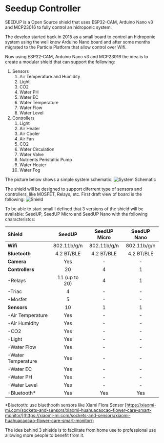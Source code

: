 # Seedup Controller
SEEDUP is a Open Source shield that uses ESP32-CAM, Arduino Nano v3 and MCP23016 to fully control an hidroponic system.

The develop started back in 2015 as a small board to control an hidroponic system using the well know Arduino Nano board and after some months migrated to the Particle Platform that allow control over Wifi.

Now using ESP32-CAM, Arduino Nano v3 and MCP23016 the idea is to create a modular shield that can support the following:

1. Sensors
    1. Air Temperature and Humidity
    2. Light
    3. CO2
    4. Water PH
    5. Water EC
    6. Water Temperature
    7. Water Flow
    8. Water Level
2. Controllers
    1. Light
    2. Air Heater
    3. Air Cooler
    4. Air Fan
    5. CO2
    6. Water Circulation
    7. Water Valve
    8. Nutrients Peristaltic Pump
    9. Water Heater 
    10. Water Fog

The picture below shows a simple system schematic:
 ![System Schematic](/seedup.controller/images/schematic.PNG "SEEDUP Controller System Schematic")

The shield will be designed to support diferrent type of sensors and controllers, like MOSFET, Relays, etc. First draft view of board is the following:
 ![Shield](/seedup.controller/images/seedup-board-v1.PNG "SEEDUP Board")

To be able to start small I defined that 3 versions of the shield will be available: SeedUP, SeedUP Micro and SeedUP Nano with the following characteristcs:

**Shield** | **SeedUP** | **SeedUP Micro** | **SeedUP Nano**
:-- | :-: | :-: | :-:
**Wifi** | 802.11b/g/n | 802.11b/g/n | 802.11b/g/n
**Bluetooth** | 4.2 BT/BLE | 4.2 BT/BLE | 4.2 BT/BLE
**Camera** | Yes | - | -
**Controllers** | 20 | 4 | 1
-Relays | 11 (up to 20) | 4 | 1
-Triac | 4 | - | -
-Mosfet | 5 | - | -
**Sensors** | 10 | 1 | 1
-Air Temperature | Yes | - | -
-Air Humidity | Yes | - | -
-CO2 | Yes | - | -
-Light | Yes | - | -
-Water Flow | Yes | - | -
-Water Temperature | Yes | - | -
-Water EC | Yes | - | -
-Water PH | Yes | - | -
-Water Level | Yes | - | -
-Bluetooth* | Yes | Yes | Yes
*Bluetooth: use bluethooth sensors like Xiami Flora Sensor [https://xiaomi-mi.com/sockets-and-sensors/xiaomi-huahuacaocao-flower-care-smart-monitor/](https://xiaomi-mi.com/sockets-and-sensors/xiaomi-huahuacaocao-flower-care-smart-monitor/)

The idea behind 3 shields is to facilitate from home use to professional use allowing more people to benefit from it.

